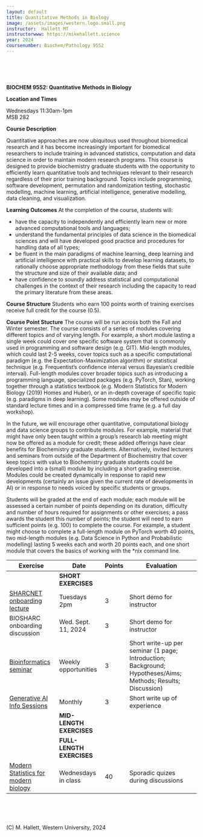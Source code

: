 ```yaml
---
layout: default
title: Quantitative Methods in Biology
image: /assets/images/western.logo.small.png
instructor:  Hallett MT
instructorwww: https://mikehallett.science
year: 2024
coursenumber: Biochem/Pathology 9552    
---
```


<br><br><br>

__BIOCHEM 9552: Quantitative Methods in Biology__<br>

__Location and Times__

Wednesdays 11:30am-1pm <br>
MSB 282 <br>


__Course Description__

Quantitative approaches are now ubiquitous used throughout biomedical research and it has become
increasingly important for biomedical researchers to include training in advanced statistics, computation
and data science in order to maintain modern research programs. This course is designed to provide
biochemistry graduate students with the opportunity to efficiently learn quantitative tools and techniques
relevant to their research regardless of their prior training background. Topics include programming,
software development, permutation and randomization testing, stochastic modelling, machine learning,
artificial intelligence, generative modelling, data cleaning, and visualization.


__Learning Outcomes__
At the completion of the course, students will:
- have the capacity to independently and efficiently learn new or more advanced computational
tools and languages;
- understand the fundamental principles of data science in the biomedical sciences and will have
developed good practice and procedures for handling data of all types;
- be fluent in the main paradigms of machine learning, deep learning and artificial intelligence with
practical skills to develop learning datasets, to rationally choose appropriate methodology from
these fields that suite the structure and size of their available data; and
- have confidence to soundly address statistical and computational challenges in the context of
their research including the capacity to read the primary literature from these areas.


__Course Structure__
Students who earn 100 points worth of training exercises receive full credit for the course (0.5). 

__Course Point Stucture__
The course will be run across both the Fall and Winter semester. The course consists of a series of modules covering different
topics and of varying length. For example, a short module lasting a single week could cover one specific
software system that is commonly used in programming and software design (e.g. GIT). Mid-length
modules, which could last 2-5 weeks, cover topics such as a specific computational paradigm (e.g. the
Expectation-Maximization algorithm) or statistical technique (e.g. Frequentist’s confidence interval versus
Bayesian’s credible interval). Full-length modules cover broader topics such as introducing a programming
language, specialized packages (e.g. PyTorch, Stan), working together through a statistics textbook (e.g.
Modern Statistics for Modern Biology (2019) Homes and Huber), or an in-depth coverage of specific topic
(e.g. paradigms in deep learning).
Some modules may be offered outside of standard lecture times and in a compressed time frame (e.g. a
full day workshop). 

In the future, we will encourage other quantitative, computational biology and data
science groups to contribute modules. For example, material that might have only been taught within a
group’s research lab meeting might now be offered as a module for credit; these added offerings have
clear benefits for Biochemistry graduate students. Alternatively, invited lecturers and seminars from
outside of the Department of Biochemistry that cover keep topics with value to Biochemistry graduate
students could be developed into a (small) module by including a short grading exercise. Modules could
be created dynamically in response to rapid new developments (certainly an issue given the current rate
of developments in AI) or in response to needs voiced by specific students or groups.

Students will be graded at the end of each module; each module will be assessed a certain number of
points depending on its duration, difficulty and number of hours required for assignments or other
exercises; a pass awards the student this number of points; the student will need to earn sufficient
points (e.g. 100) to complete the course.
For example, a student might choose to complete a full-length module on PyTorch worth 40 points, two
mid-length modules (e.g. Data Science in Python and Probabilistic modelling) lasting 5 weeks each and
worth 20 points each, and one short module that covers the basics of working with the *nix command
line.


| __Exercise__  | __Date__ | __Points__    | __Evaluation__ |
|----------|----------|----------|----------|
| | __SHORT EXERCISES__ | | |
| [SHARCNET onboarding lecture](https://training.sharcnet.ca/courses/course/view.php?id=34)    | Tuesdays 2pm     | 3     | Short demo for instructor |
| BIOSHARC onboarding discussion   | Wed. Sept. 11, 2024     | 3     | Short demo for instructor |
| [Bioinformatics seminar](https://www.events.westernu.ca/events/schulich-medicine-dentistry/2023-12/western-bioinformatics-Dec8.html) | Weekly opportunities | 3 | Short write-up per seminar (1 page; Introduction; Background; Hypotheses/Aims; Methods; Results; Discussion) | 
| [Generative AI Info Sessions](https://teaching.uwo.ca/programs/allprograms/genAI-cop.html) | Monthly | 3 | Short write up of experience |
| | __MID-LENGTH EXERCISES__ || |
| | __FULL-LENGTH EXERCISES__ |||
| [Modern Statistics for modern biology](https://www.huber.embl.de/msmb/) | Wednesdays in class | 40 | Sporadic quizes during discussions |


<br><br><br>

(C) M. Hallett, Western University, 2024


